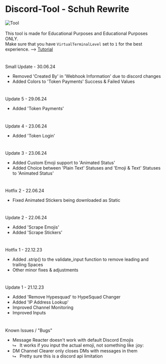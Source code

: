 # Discord-Tool - Schuh Rewrite
![Tool](https://schuh.wtf/resources/images/sr.png)
<br><br>
This tool is made for Educational Purposes and Educational Purposes ONLY.<br>
Make sure that you have `VirtualTerminalLevel` set to `1` for the best experience. --> [Tutorial](https://www.youtube.com/watch?v=HeJOyEw3RtM)
#
Small Update - 30.06.24
* Removed 'Created By' in 'Webhook Information' due to discord changes
* Added Colors to 'Token Payments' Success & Failed Values
#
Update 5 - 29.06.24
* Added 'Token Payments'
#
Update 4 - 23.06.24
* Added 'Token Login'
#
Update 3 - 23.06.24
* Added Custom Emoji support to 'Animated Status'
* Added Choice between 'Plain Text' Statuses and 'Emoji & Text' Statuses to 'Animated Status'
#
Hotfix 2 - 22.06.24
* Fixed Animated Stickers being downloaded as Static
#
Update 2 - 22.06.24
* Added 'Scrape Emojis'
* Added 'Scrape Stickers'
#
Hotfix 1 - 22.12.23<br>
* Added .strip() to the validate_input function to remove leading and trailing Spaces
* Other minor fixes & adjustments
#
Update 1 - 21.12.23<br>
* Added 'Remove Hypesquad' to HypeSquad Changer
* Added 'IP Address Lookup'
* Improved Channel Monitoring
* Improved Inputs
#
Known Issues / "Bugs"
* Message Reacter doesn't work with default Discord Emojis<br>
  ⮡&nbsp;&nbsp; It works if you input the actual emoji, not something like :​joy​:
* DM Channel Clearer only closes DMs with messages in them<br>
  ⮡ &nbsp;&nbsp;Pretty sure this is a discord api limitation
